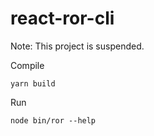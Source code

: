 # react-ror-cli

Note: This project is suspended.

Compile
```shell
yarn build
```

Run
```shell
node bin/ror --help
```
